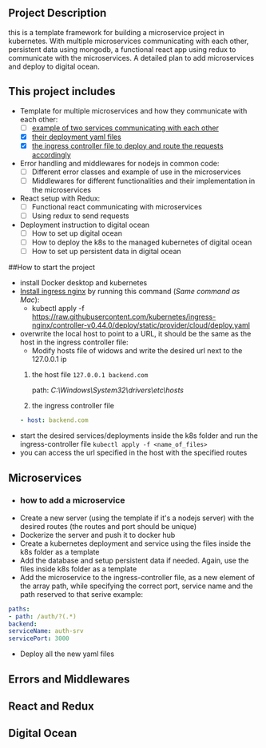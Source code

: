 ## Project Description

this is a template framework for building a microservice project in kubernetes. With multiple microservices
communicating with each other, persistent data using mongodb, a functional react app using redux to communicate with the
microservices. A detailed plan to add microservices and deploy to digital ocean.

## This project includes

- Template for multiple microservices and how they communicate with each other:
    - [ ] [example of two services communicating with each other](./app/)
    - [X] [their deployment yaml files](./k8s/)
    - [X] [the ingress controller file to deploy and route the requests accordingly](./k8s/ingress/ingress-controller.yaml)
- Error handling and middlewares for nodejs in common code:
    - [ ] Different error classes and example of use in the microservices
    - [ ] Middlewares for different functionalities and their implementation in the microservices
- React setup with Redux:
    - [ ] Functional react communicating with microservices
    - [ ] Using redux to send requests
- Deployment instruction to digital ocean
    - [ ] How to set up digital ocean
    - [ ] How to deploy the k8s to the managed kubernetes of digital ocean
    - [ ] How to set up persistent data in digital ocean

##How to start the project
- install Docker desktop and kubernetes
- [Install ingress nginx](https://kubernetes.github.io/ingress-nginx/deploy/#docker-for-mac) by running this command (*Same command as Mac*):
    - kubectl apply -f https://raw.githubusercontent.com/kubernetes/ingress-nginx/controller-v0.44.0/deploy/static/provider/cloud/deploy.yaml
- overwrite the local host to point to a URL, it should be the same as the host in the ingress controller file:
    - Modify hosts file of widows and write the desired url next to the 127.0.0.1 ip
    1. the host file
    ```127.0.0.1 backend.com ``` 
       
       path: *C:\Windows\System32\drivers\etc\hosts*
    2. the ingress controller file
    ```yaml
    - host: backend.com
    ```
- start the desired services/deployments inside the k8s folder and run the ingress-controller file
```kubectl apply -f <name_of_files>```
- you can access the url specified in the host with the specified routes

## Microservices
- ### how to add a microservice
- Create a new server (using the template if it's a nodejs server) with the desired routes (the routes and port should be unique)
- Dockerize the server and push it to docker hub
- Create a kubernetes deployment and service using the files inside the k8s folder as a template
- Add the database and setup persistent data if needed. Again, use the files inside k8s folder as a template
- Add the microservice to the ingress-controller file, as a new element of the array path, while specifying the correct port, service name and the path reserved to that serive
example:
```yaml
paths:
- path: /auth/?(.*)
backend:
serviceName: auth-srv
servicePort: 3000
```
- Deploy all the new yaml files

## Errors and Middlewares

## React and Redux

## Digital Ocean